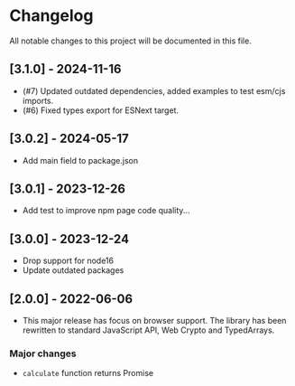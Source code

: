 # Changelog

All notable changes to this project will be documented in this file.

## [3.1.0] - 2024-11-16

- (#7) Updated outdated dependencies, added examples to test esm/cjs imports.
- (#6) Fixed types export for ESNext target.

## [3.0.2] - 2024-05-17

- Add main field to package.json

## [3.0.1] - 2023-12-26

- Add test to improve npm page code quality...

## [3.0.0] - 2023-12-24

- Drop support for node16
- Update outdated packages

## [2.0.0] - 2022-06-06

- This major release has focus on browser support. The library has been rewritten to standard JavaScript API, Web Crypto and TypedArrays.

### Major changes

- `calculate` function returns Promise<Uint8Array>
